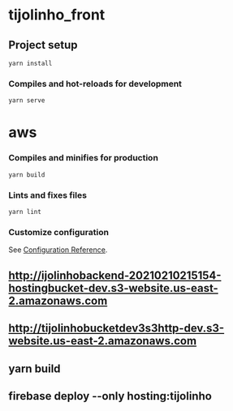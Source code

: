 # tijolinho_front

## Project setup
```
yarn install
```

### Compiles and hot-reloads for development
```
yarn serve
```
# aws
### Compiles and minifies for production
```
yarn build
```

### Lints and fixes files
```
yarn lint
```

### Customize configuration
See [Configuration Reference](https://cli.vuejs.org/config/).


## http://ijolinhobackend-20210210215154-hostingbucket-dev.s3-website.us-east-2.amazonaws.com
## http://tijolinhobucketdev3s3http-dev.s3-website.us-east-2.amazonaws.com

## yarn build
## firebase deploy --only hosting:tijolinho

